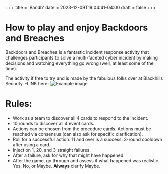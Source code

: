 +++
title = 'Bandb'
date = 2023-12-09T19:04:41-04:00
draft = false
+++

# How to play and enjoy Backdoors and Breaches

Backdoors and Breaches is a fantastic incident response activity that challenges participants to solve a multi-faceted cyber incident by making decisions and watching everything go wrong (well, at least some of the time).

The activity if free to try and is made by the fabulous folks over at Blackhills Security. -LINK here-
![Example image](/static/honkta.png)

# Rules: 
- Work as a team to discover all 4 cards to respond to the incident.
- 10 rounds to discover all 4 event cards.
- Actions can be chosen from the procedure cards. Actions must be reached via consensus (can also ask for specific clarification).
- Roll for a successful action. 11 and over is a success. 3-round cooldown after using a card.
- Inject on 1, 20, and 3 straight failures.
- After a failure, ask for why that might have happened.
- After the game, go through and assess if what happened was realistic. Yes, No, or Maybe. **Always** clarify Maybe.